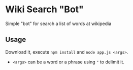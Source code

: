 # Wiki Search "Bot"
Simple "bot" for search a list of words at wikipedia

## Usage
Download it, execute `npm install` and `node app.js <args>`.
- `<args>` can be a word or a phrase using `"` to delimit it.